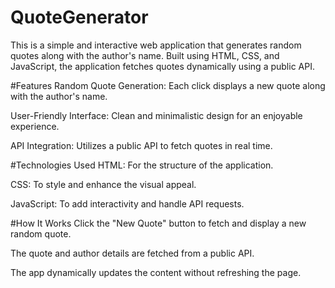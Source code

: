 # QuoteGenerator
This is a simple and interactive web application that generates random quotes along with the author's name. Built using HTML, CSS, and JavaScript, the application fetches quotes dynamically using a public API.

#Features
Random Quote Generation: Each click displays a new quote along with the author's name.

User-Friendly Interface: Clean and minimalistic design for an enjoyable experience.

API Integration: Utilizes a public API to fetch quotes in real time.

#Technologies Used
HTML: For the structure of the application.

CSS: To style and enhance the visual appeal.

JavaScript: To add interactivity and handle API requests.

#How It Works
Click the "New Quote" button to fetch and display a new random quote.

The quote and author details are fetched from a public API.

The app dynamically updates the content without refreshing the page.
